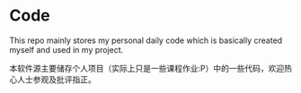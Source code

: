 Code
====

This repo mainly stores my personal daily code which is basically created myself and used in my project.

本软件源主要储存个人项目（实际上只是一些课程作业:P）中的一些代码，欢迎热心人士参观及批评指正。
